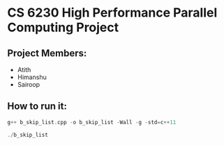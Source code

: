 # CS 6230 High Performance Parallel Computing Project

## Project Members:

- Atith
- Himanshu
- Sairoop

## How to run it:

```c++
g++ b_skip_list.cpp -o b_skip_list -Wall -g -std=c++11

./b_skip_list
```
